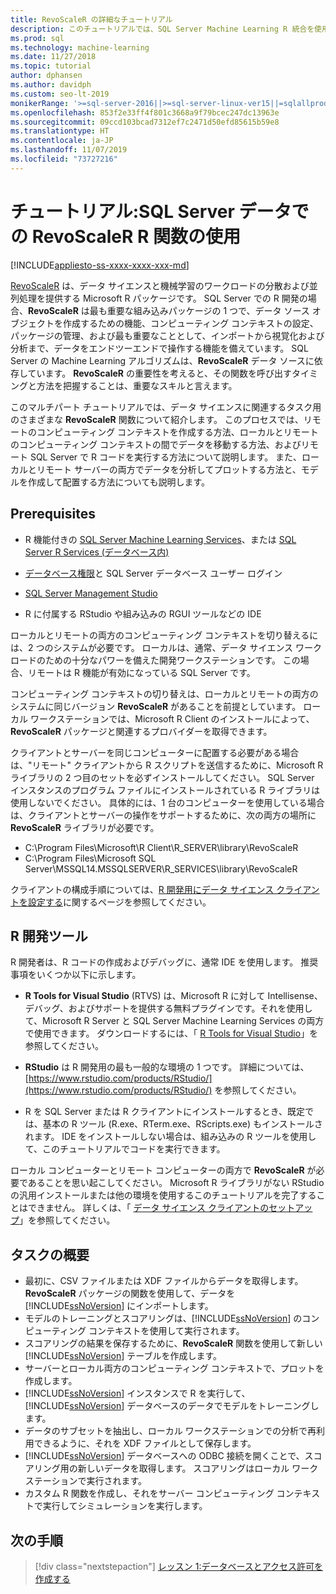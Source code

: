 ```yaml
---
title: RevoScaleR の詳細なチュートリアル
description: このチュートリアルでは、SQL Server Machine Learning R 統合を使用して RevoScaleR 関数を呼び出す方法について説明します。
ms.prod: sql
ms.technology: machine-learning
ms.date: 11/27/2018
ms.topic: tutorial
author: dphansen
ms.author: davidph
ms.custom: seo-lt-2019
monikerRange: '>=sql-server-2016||>=sql-server-linux-ver15||=sqlallproducts-allversions'
ms.openlocfilehash: 853f2e33ff4f801c3668a9f79bcec247dc13963e
ms.sourcegitcommit: 09ccd103bcad7312ef7c2471d50efd85615b59e8
ms.translationtype: HT
ms.contentlocale: ja-JP
ms.lasthandoff: 11/07/2019
ms.locfileid: "73727216"
---
```

# <a name="tutorial-use-revoscaler-r-functions-with-sql-server-data"></a>チュートリアル:SQL Server データでの RevoScaleR R 関数の使用
[!INCLUDE[appliesto-ss-xxxx-xxxx-xxx-md](../../includes/appliesto-ss-xxxx-xxxx-xxx-md.md)]

[RevoScaleR](https://docs.microsoft.com/machine-learning-server/r-reference/revoscaler/revoscaler) は、データ サイエンスと機械学習のワークロードの分散および並列処理を提供する Microsoft R パッケージです。 SQL Server での R 開発の場合、**RevoScaleR** は最も重要な組み込みパッケージの 1 つで、データ ソース オブジェクトを作成するための機能、コンピューティング コンテキストの設定、パッケージの管理、および最も重要なこととして、インポートから視覚化および分析まで、データをエンドツーエンドで操作する機能を備えています。 SQL Server の Machine Learning アルゴリズムは、**RevoScaleR** データ ソースに依存しています。 **RevoScaleR** の重要性を考えると、その関数を呼び出すタイミングと方法を把握することは、重要なスキルと言えます。 

このマルチパート チュートリアルでは、データ サイエンスに関連するタスク用のさまざまな **RevoScaleR** 関数について紹介します。 このプロセスでは、リモートのコンピューティング コンテキストを作成する方法、ローカルとリモートのコンピューティング コンテキストの間でデータを移動する方法、およびリモート SQL Server で R コードを実行する方法について説明します。 また、ローカルとリモート サーバーの両方でデータを分析してプロットする方法と、モデルを作成して配置する方法についても説明します。

## <a name="prerequisites"></a>Prerequisites

+ R 機能付きの [SQL Server Machine Learning Services](../install/sql-machine-learning-services-windows-install.md)、または [SQL Server R Services (データベース内)](../install/sql-r-services-windows-install.md)
  
+ [データベース権限](../security/user-permission.md)と SQL Server データベース ユーザー ログイン

+ [SQL Server Management Studio](https://docs.microsoft.com/sql/ssms/download-sql-server-management-studio-ssms)

+ R に付属する RStudio や組み込みの RGUI ツールなどの IDE

ローカルとリモートの両方のコンピューティング コンテキストを切り替えるには、2 つのシステムが必要です。 ローカルは、通常、データ サイエンス ワークロードのための十分なパワーを備えた開発ワークステーションです。 この場合、リモートは R 機能が有効になっている SQL Server です。 

コンピューティング コンテキストの切り替えは、ローカルとリモートの両方のシステムに同じバージョン **RevoScaleR** があることを前提としています。 ローカル ワークステーションでは、Microsoft R Client のインストールによって、**RevoScaleR** パッケージと関連するプロバイダーを取得できます。

クライアントとサーバーを同じコンピューターに配置する必要がある場合は、"リモート" クライアントから R スクリプトを送信するために、Microsoft R ライブラリの 2 つ目のセットを必ずインストールしてください。 SQL Server インスタンスのプログラム ファイルにインストールされている R ライブラリは使用しないでください。 具体的には、1 台のコンピューターを使用している場合は、クライアントとサーバーの操作をサポートするために、次の両方の場所に **RevoScaleR** ライブラリが必要です。

+ C:\Program Files\Microsoft\R Client\R_SERVER\library\RevoScaleR 
+ C:\Program Files\Microsoft SQL Server\MSSQL14.MSSQLSERVER\R_SERVICES\library\RevoScaleR

クライアントの構成手順については、[R 開発用にデータ サイエンス クライアントを設定する](../r/set-up-a-data-science-client.md)に関するページを参照してください。


## <a name="r-development-tools"></a>R 開発ツール

R 開発者は、R コードの作成およびデバッグに、通常 IDE を使用します。 推奨事項をいくつか以下に示します。

- **R Tools for Visual Studio** (RTVS) は、Microsoft R に対して Intellisense、デバッグ、およびサポートを提供する無料プラグインです。それを使用して、Microsoft R Server と SQL Server Machine Learning Services の両方で使用できます。 ダウンロードするには、「 [R Tools for Visual Studio](https://www.visualstudio.com/vs/rtvs/)」を参照してください。

- **RStudio** は R 開発用の最も一般的な環境の 1 つです。 詳細については、[https://www.rstudio.com/products/RStudio/](https://www.rstudio.com/products/RStudio/) を参照してください。

- R を SQL Server または R クライアントにインストールするとき、既定では、基本の R ツール (R.exe、RTerm.exe、RScripts.exe) もインストールされます。 IDE をインストールしない場合は、組み込みの R ツールを使用して、このチュートリアルでコードを実行できます。

ローカル コンピューターとリモート コンピューターの両方で **RevoScaleR** が必要であることを思い起こしてください。 Microsoft R ライブラリがない RStudio の汎用インストールまたは他の環境を使用するこのチュートリアルを完了することはできません。 詳しくは、「 [データ サイエンス クライアントのセットアップ](../r/set-up-a-data-science-client.md)」を参照してください。

## <a name="summary-of-tasks"></a>タスクの概要

+ 最初に、CSV ファイルまたは XDF ファイルからデータを取得します。 **RevoScaleR** パッケージの関数を使用して、データを [!INCLUDE[ssNoVersion](../../includes/ssnoversion-md.md)] にインポートします。
+ モデルのトレーニングとスコアリングは、[!INCLUDE[ssNoVersion](../../includes/ssnoversion-md.md)] のコンピューティング コンテキストを使用して実行されます。 
+ スコアリングの結果を保存するために、**RevoScaleR** 関数を使用して新しい [!INCLUDE[ssNoVersion](../../includes/ssnoversion-md.md)] テーブルを作成します。
+ サーバーとローカル両方のコンピューティング コンテキストで、プロットを作成します。
+ [!INCLUDE[ssNoVersion](../../includes/ssnoversion-md.md)] インスタンスで R を実行して、[!INCLUDE[ssNoVersion](../../includes/ssnoversion-md.md)] データベースのデータでモデルをトレーニングします。
+ データのサブセットを抽出し、ローカル ワークステーションでの分析で再利用できるように、それを XDF ファイルとして保存します。
+ [!INCLUDE[ssNoVersion](../../includes/ssnoversion-md.md)] データベースへの ODBC 接続を開くことで、スコアリング用の新しいデータを取得します。 スコアリングはローカル ワークステーションで実行されます。
+ カスタム R 関数を作成し、それをサーバー コンピューティング コンテキストで実行してシミュレーションを実行します。

## <a name="next-steps"></a>次の手順

> [!div class="nextstepaction"]
> [レッスン 1:データベースとアクセス許可を作成する](deepdive-work-with-sql-server-data-using-r.md)